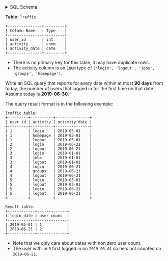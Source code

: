 <details>
<summary> SQL Schema</summary>

```sql
DROP TABLE IF EXISTS Traffic;

CREATE TABLE IF NOT EXISTS
  Traffic (user_id int, activity VARCHAR(50) CHECK(activity IN ('login', 'logout', 'jobs', 'groups', 'homepage')), activity_date date);

INSERT INTO
  Traffic 
VALUES
  ('1', 'login', '2019-05-01'),
  ('1', 'homepage', '2019-05-01'),
  ('1', 'logout', '2019-05-01'),
  ('2', 'login', '2019-06-21'),
  ('2', 'logout', '2019-06-21'),
  ('3', 'login', '2019-01-01'),
  ('3', 'jobs', '2019-01-01'),
  ('3', 'logout', '2019-01-01'),
  ('4', 'login', '2019-06-21'),
  ('4', 'groups', '2019-06-21'),
  ('4', 'logout', '2019-06-21'),
  ('5', 'login', '2019-03-01'),
  ('5', 'logout', '2019-03-01'),
  ('5', 'login', '2019-06-21'),
  ('5', 'logout', '2019-06-21');
```

</details>

**Table:** `Traffic`

```
+---------------+---------+
| Column Name   | Type    |
+---------------+---------+
| user_id       | int     |
| activity      | enum    |
| activity_date | date    |
+---------------+---------+
```

- There is no primary key for this table, it may have duplicate rows.
- The activity column is an `ENUM` type of `('login', 'logout', 'jobs', 'groups', 'homepage')`.

Write an SQL query that reports for every date within at most **90 days** from today, the number of users that logged in for the first time on that date. Assume today is **2019-06-30**.

The query result format is in the following example:

```
Traffic table:
+---------+----------+---------------+
| user_id | activity | activity_date |
+---------+----------+---------------+
| 1       | login    | 2019-05-01    |
| 1       | homepage | 2019-05-01    |
| 1       | logout   | 2019-05-01    |
| 2       | login    | 2019-06-21    |
| 2       | logout   | 2019-06-21    |
| 3       | login    | 2019-01-01    |
| 3       | jobs     | 2019-01-01    |
| 3       | logout   | 2019-01-01    |
| 4       | login    | 2019-06-21    |
| 4       | groups   | 2019-06-21    |
| 4       | logout   | 2019-06-21    |
| 5       | login    | 2019-03-01    |
| 5       | logout   | 2019-03-01    |
| 5       | login    | 2019-06-21    |
| 5       | logout   | 2019-06-21    |
+---------+----------+---------------+

Result table:
+------------+-------------+
| login_date | user_count  |
+------------+-------------+
| 2019-05-01 | 1           |
| 2019-06-21 | 2           |
+------------+-------------+
```

- Note that we only care about dates with non zero user count.
- The user with `id` `5` first logged in on `2019-03-01` so he's not counted on `2019-06-21`.